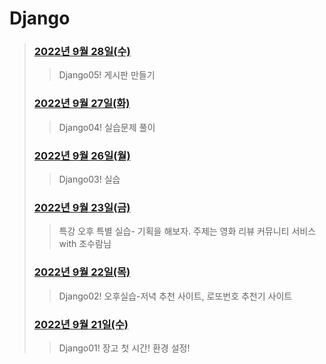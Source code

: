 # Django



> 
> ### [2022년 9월 28일(수)](./220928/README.md)
>
> > Django05!  게시판 만들기
> ### [2022년 9월 27일(화)](./220927/README.md)
>
> > Django04!  실습문제 풀이
> ### [2022년 9월 26일(월)](./220926/README.md)
>
> > Django03!  실습
> ### [2022년 9월 23일(금)](./220923/practice.md)
>
> > 특강 오후 특별 실습- 기획을 해보자. 주제는 영화 리뷰 커뮤니티 서비스 with 조수람님
> ### [2022년 9월 22일(목)](./220922/practice.md)
>
> > Django02! 오후실습-저녁 추천 사이트, 로또번호 추천기 사이트
> ### [2022년 9월 21일(수)](./220921/README.md)
>
> > Django01! 장고 첫 시간! 환경 설정!
